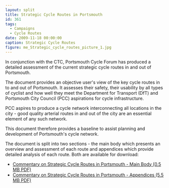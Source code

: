 ```yaml
---
layout: split
title: Strategic Cycle Routes in Portsmouth
id: 361
tags:
  - Campaigns
  - Cycle Routes
date: 2009-11-18 00:00:00
caption: Strategic Cycle Routes
figure: me_Strategic_cycle_routes_picture_1.jpg
---
```


In conjunction with the CTC, Portsmouth Cycle Forum has produced a detailed assessment of the current strategic cycle routes in and out of Portsmouth.

The document provides an objective user's view of the key cycle routes in to and out of Portsmouth. It assesses their safety, their usability by all types of cyclist and how well they meet the Department for Transport (DfT) and Portsmouth City Council (PCC) aspirations for cycle infrastructure.

PCC aspires to produce a cycle network interconnecting all locations in the city - good quality arterial routes in and out of the city are an essential element of any such network.

This document therefore provides a baseline to assist planning and development of Portsmouth's cycle network.

The document is split into two sections - the main body which presents an overview and assessment of each route and appendices which provide detailed analysis of each route. Both are available for download:

*   [Commentary on Strategic Cycle Routes in Portsmouth - Main Body (0.5 MB PDF)](http://www.printsink.co.uk/wp-content/uploads/2009/11/cycle_route_commentary_v1.0_main_body.pdf)
*   [Commentary on Strategic Cycle Routes in Portsmouth - Appendices (5.5 MB PDF)](http://www.printsink.co.uk/wp-content/uploads/2009/11/cycle_route_commentary_v1.0_appendices.pdf)

